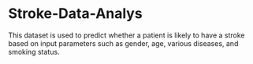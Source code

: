 # Stroke-Data-Analys
This dataset is used to predict whether a patient is likely to have a stroke based on input parameters such as gender, age, various diseases, and smoking status.
